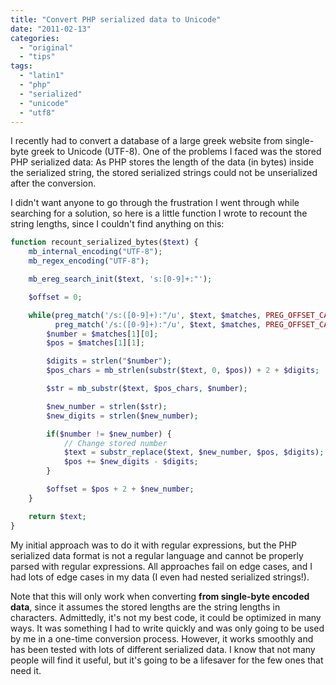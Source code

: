 ```yaml
---
title: "Convert PHP serialized data to Unicode"
date: "2011-02-13"
categories:
  - "original"
  - "tips"
tags:
  - "latin1"
  - "php"
  - "serialized"
  - "unicode"
  - "utf8"
---
```


I recently had to convert a database of a large greek website from single-byte greek to Unicode (UTF-8). One of the problems I faced was the stored PHP serialized data: As PHP stores the length of the data (in bytes) inside the serialized string, the stored serialized strings could not be unserialized after the conversion.

I didn't want anyone to go through the frustration I went through while searching for a solution, so here is a little function I wrote to recount the string lengths, since I couldn't find anything on this:

```php
function recount_serialized_bytes($text) {
	mb_internal_encoding("UTF-8");
	mb_regex_encoding("UTF-8");

	mb_ereg_search_init($text, 's:[0-9]+:"');

	$offset = 0;

	while(preg_match('/s:([0-9]+):"/u', $text, $matches, PREG_OFFSET_CAPTURE, $offset) ||
		  preg_match('/s:([0-9]+):"/u', $text, $matches, PREG_OFFSET_CAPTURE, ++$offset)) {
		$number = $matches[1][0];
		$pos = $matches[1][1];

		$digits = strlen("$number");
		$pos_chars = mb_strlen(substr($text, 0, $pos)) + 2 + $digits;

		$str = mb_substr($text, $pos_chars, $number);

		$new_number = strlen($str);
		$new_digits = strlen($new_number);

		if($number != $new_number) {
			// Change stored number
			$text = substr_replace($text, $new_number, $pos, $digits);
			$pos += $new_digits - $digits;
		}

		$offset = $pos + 2 + $new_number;
	}

	return $text;
}
```

My initial approach was to do it with regular expressions, but the PHP serialized data format is not a regular language and cannot be properly parsed with regular expressions. All approaches fail on edge cases, and I had lots of edge cases in my data (I even had nested serialized strings!).

Note that this will only work when converting **from single-byte encoded data**, since it assumes the stored lengths are the string lengths in characters. Admittedly, it's not my best code, it could be optimized in many ways. It was something I had to write quickly and was only going to be used by me in a one-time conversion process. However, it works smoothly and has been tested with lots of different serialized data. I know that not many people will find it useful, but it's going to be a lifesaver for the few ones that need it.
